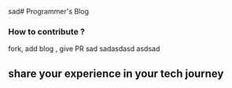 sad# Programmer's Blog

### How to contribute ?
fork, add blog , give PR
sad
sadasdasd
asdsad
## share your experience in your tech journey